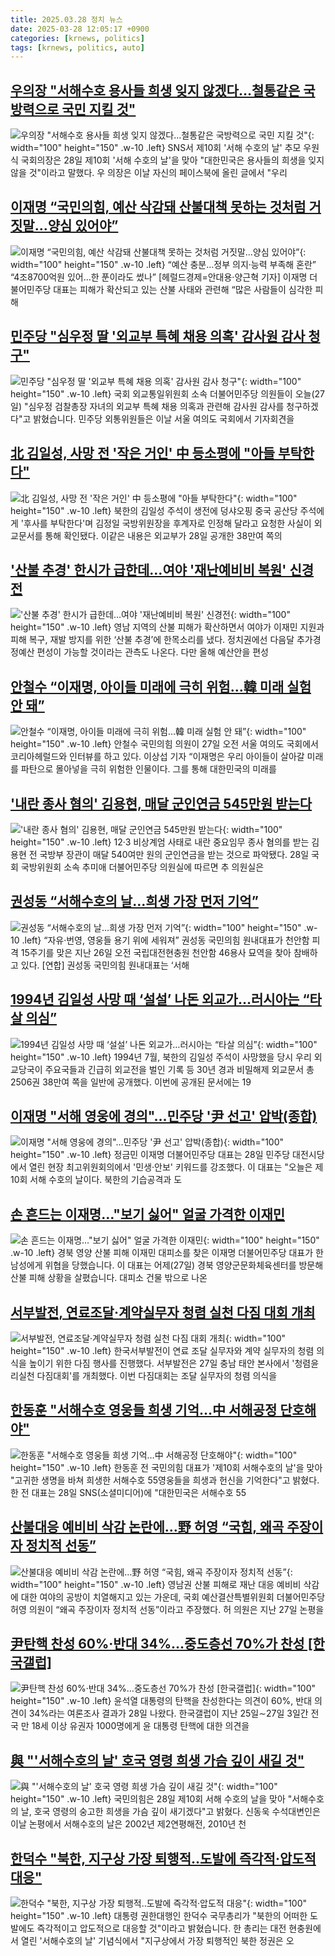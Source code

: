 ```yaml
---
title: 2025.03.28 정치 뉴스
date: 2025-03-28 12:05:17 +0900
categories: [krnews, politics]
tags: [krnews, politics, auto]
---
```

## [우의장 "서해수호 용사들 희생 잊지 않겠다…철통같은 국방력으로 국민 지킬 것"](https://n.news.naver.com/mnews/article/586/0000100137)

![우의장 "서해수호 용사들 희생 잊지 않겠다…철통같은 국방력으로 국민 지킬 것"](https://mimgnews.pstatic.net/image/origin/586/2025/03/28/100137.jpg?type=nf220_150){: width="100" height="150" .w-10 .left}
SNS서 제10회 '서해 수호의 날' 추모 우원식 국회의장은 28일 제10회 '서해 수호의 날'을 맞아 "대한민국은 용사들의 희생을 잊지 않을 것"이라고 말했다. 우 의장은 이날 자신의 페이스북에 올린 글에서 "우리

## [이재명 “국민의힘, 예산 삭감돼 산불대책 못하는 것처럼 거짓말…양심 있어야”](https://n.news.naver.com/mnews/article/016/0002449056)

![이재명 “국민의힘, 예산 삭감돼 산불대책 못하는 것처럼 거짓말…양심 있어야”](https://mimgnews.pstatic.net/image/origin/016/2025/03/28/2449056.jpg?type=nf220_150){: width="100" height="150" .w-10 .left}
“예산 충분…정부 의지·능력 부족해 혼란” “4조8700억원 있어…한 푼이라도 썼나” [헤럴드경제=안대용·양근혁 기자] 이재명 더불어민주당 대표는 피해가 확산되고 있는 산불 사태와 관련해 “많은 사람들이 심각한 피해

## [민주당 "심우정 딸 '외교부 특혜 채용 의혹' 감사원 감사 청구"](https://n.news.naver.com/mnews/article/437/0000434932)

![민주당 "심우정 딸 '외교부 특혜 채용 의혹' 감사원 감사 청구"](https://mimgnews.pstatic.net/image/origin/437/2025/03/27/434932.jpg?type=nf220_150){: width="100" height="150" .w-10 .left}
국회 외교통일위원회 소속 더불어민주당 의원들이 오늘(27일) "심우정 검찰총장 자녀의 외교부 특혜 채용 의혹과 관련해 감사원 감사를 청구하겠다"고 밝혔습니다. 민주당 외통위원들은 이날 서울 여의도 국회에서 기자회견을

## [北 김일성, 사망 전 '작은 거인' 中 등소평에 "아들 부탁한다"](https://n.news.naver.com/mnews/article/421/0008158674)

![北 김일성, 사망 전 '작은 거인' 中 등소평에 "아들 부탁한다"](https://mimgnews.pstatic.net/image/origin/421/2025/03/28/8158674.jpg?type=nf220_150){: width="100" height="150" .w-10 .left}
북한의 김일성 주석이 생전에 덩샤오핑 중국 공산당 주석에게 '후사를 부탁한다'며 김정일 국방위원장을 후계자로 인정해 달라고 요청한 사실이 외교문서를 통해 확인됐다. 이같은 내용은 외교부가 28일 공개한 38만여 쪽의

## ['산불 추경' 한시가 급한데…여야 '재난예비비 복원' 신경전](https://n.news.naver.com/mnews/article/015/0005111739)

!['산불 추경' 한시가 급한데…여야 '재난예비비 복원' 신경전](https://mimgnews.pstatic.net/image/origin/015/2025/03/27/5111739.jpg?type=nf220_150){: width="100" height="150" .w-10 .left}
영남 지역의 산불 피해가 확산하면서 여야가 이재민 지원과 피해 복구, 재발 방지를 위한 ‘산불 추경’에 한목소리를 냈다. 정치권에선 다음달 추가경정예산 편성이 가능할 것이라는 관측도 나온다. 다만 올해 예산안을 편성

## [안철수 “이재명, 아이들 미래에 극히 위험…韓 미래 실험 안 돼”](https://n.news.naver.com/mnews/article/016/0002449137)

![안철수 “이재명, 아이들 미래에 극히 위험…韓 미래 실험 안 돼”](https://mimgnews.pstatic.net/image/origin/016/2025/03/28/2449137.jpg?type=nf220_150){: width="100" height="150" .w-10 .left}
안철수 국민의힘 의원이 27일 오전 서울 여의도 국회에서 코리아헤럴드와 인터뷰를 하고 있다. 이상섭 기자 “이재명은 우리 아이들이 살아갈 미래를 파탄으로 몰아넣을 극히 위험한 인물이다. 그를 통해 대한민국의 미래를

## ['내란 종사 혐의' 김용현, 매달 군인연금 545만원 받는다](https://n.news.naver.com/mnews/article/421/0008158614)

!['내란 종사 혐의' 김용현, 매달 군인연금 545만원 받는다](https://mimgnews.pstatic.net/image/origin/421/2025/03/28/8158614.jpg?type=nf220_150){: width="100" height="150" .w-10 .left}
12·3 비상계엄 사태로 내란 중요임무 종사 혐의를 받는 김용현 전 국방부 장관이 매달 540여만 원의 군인연금을 받는 것으로 파악됐다. 28일 국회 국방위원회 소속 추미애 더불어민주당 의원실에 따르면 추 의원실은

## [권성동 “서해수호의 날…희생 가장 먼저 기억”](https://n.news.naver.com/mnews/article/016/0002448978)

![권성동 “서해수호의 날…희생 가장 먼저 기억”](https://mimgnews.pstatic.net/image/origin/016/2025/03/28/2448978.jpg?type=nf220_150){: width="100" height="150" .w-10 .left}
“자유·번영, 영웅들 용기 위에 세워져” 권성동 국민의힘 원내대표가 천안함 피격 15주기를 맞은 지난 26일 오전 국립대전현충원 천안함 46용사 묘역을 찾아 참배하고 있다. [연합] 권성동 국민의힘 원내대표는 ‘서해

## [1994년 김일성 사망 때 ‘설설’ 나돈 외교가…러시아는 “타살 의심”](https://n.news.naver.com/mnews/article/028/0002737993)

![1994년 김일성 사망 때 ‘설설’ 나돈 외교가…러시아는 “타살 의심”](https://mimgnews.pstatic.net/image/origin/028/2025/03/28/2737993.jpg?type=nf220_150){: width="100" height="150" .w-10 .left}
1994년 7월, 북한의 김일성 주석이 사망했을 당시 우리 외교당국이 주요국들과 긴급히 외교전을 벌인 기록 등 30년 경과 비밀해제 외교문서 총 2506권 38만여 쪽을 일반에 공개했다. 이번에 공개된 문서에는 19

## [이재명 "서해 영웅에 경의"…민주당 '尹 선고' 압박(종합)](https://n.news.naver.com/mnews/article/003/0013148602)

![이재명 "서해 영웅에 경의"…민주당 '尹 선고' 압박(종합)](https://mimgnews.pstatic.net/image/origin/003/2025/03/28/13148602.jpg?type=nf220_150){: width="100" height="150" .w-10 .left}
정금민 이재명 더불어민주당 대표는 28일 민주당 대전시당에서 열린 현장 최고위원회의에서 '민생·안보' 키워드를 강조했다. 이 대표는 "오늘은 제10회 서해 수호의 날이다. 북한의 기습공격과 도

## [손 흔드는 이재명…"보기 싫어" 얼굴 가격한 이재민](https://n.news.naver.com/mnews/article/057/0001878762)

![손 흔드는 이재명…"보기 싫어" 얼굴 가격한 이재민](https://mimgnews.pstatic.net/image/origin/057/2025/03/28/1878762.jpg?type=nf220_150){: width="100" height="150" .w-10 .left}
경북 영양 산불 피해 이재민 대피소를 찾은 이재명 더불어민주당 대표가 한 남성에게 위협을 당했습니다. 이 대표는 어제(27일) 경북 영양군문화체육센터를 방문해 산불 피해 상황을 살폈습니다. 대피소 건물 밖으로 나온

## [서부발전, 연료조달·계약실무자 청렴 실천 다짐 대회 개최](https://n.news.naver.com/mnews/article/119/0002938128)

![서부발전, 연료조달·계약실무자 청렴 실천 다짐 대회 개최](https://mimgnews.pstatic.net/image/origin/119/2025/03/27/2938128.jpg?type=nf220_150){: width="100" height="150" .w-10 .left}
한국서부발전이 연료 조달 실무자와 계약 실무자의 청렴 의식을 높이기 위한 다짐 행사를 진행했다. 서부발전은 27일 충남 태안 본사에서 '청렴윤리실천 다짐대회'를 개최했다. 이번 다짐대회는 조달 실무자의 청렴 의식을

## [한동훈 "서해수호 영웅들 희생 기억…中 서해공정 단호해야"](https://n.news.naver.com/mnews/article/008/0005172430)

![한동훈 "서해수호 영웅들 희생 기억…中 서해공정 단호해야"](https://mimgnews.pstatic.net/image/origin/008/2025/03/28/5172430.jpg?type=nf220_150){: width="100" height="150" .w-10 .left}
한동훈 전 국민의힘 대표가 '제10회 서해수호의 날'을 맞아 "고귀한 생명을 바쳐 희생한 서해수호 55영웅들을 희생과 헌신을 기억한다"고 밝혔다. 한 전 대표는 28일 SNS(소셜미디어)에 "대한민국은 서해수호 55

## [산불대응 예비비 삭감 논란에…野 허영 “국힘, 왜곡 주장이자 정치적 선동”](https://n.news.naver.com/mnews/article/009/0005466609)

![산불대응 예비비 삭감 논란에…野 허영 “국힘, 왜곡 주장이자 정치적 선동”](https://mimgnews.pstatic.net/image/origin/009/2025/03/28/5466609.jpg?type=nf220_150){: width="100" height="150" .w-10 .left}
영남권 산불 피해로 재난 대응 예비비 삭감에 대한 여야의 공방이 치열해지고 있는 가운데, 국회 예산결산특별위원회 더불어민주당 허영 의원이 “왜곡 주장이자 정치적 선동”이라고 주장했다. 허 의원은 지난 27일 논평을

## [尹탄핵 찬성 60%·반대 34%…중도층선 70%가 찬성 [한국갤럽]](https://n.news.naver.com/mnews/article/020/0003624436)

![尹탄핵 찬성 60%·반대 34%…중도층선 70%가 찬성 [한국갤럽]](https://mimgnews.pstatic.net/image/origin/020/2025/03/28/3624436.jpg?type=nf220_150){: width="100" height="150" .w-10 .left}
윤석열 대통령의 탄핵을 찬성한다는 의견이 60%, 반대 의견이 34%라는 여론조사 결과가 28일 나왔다. 한국갤럽이 지난 25일∼27일 3일간 전국 만 18세 이상 유권자 1000명에게 윤 대통령 탄핵에 대한 의견을

## [與 "'서해수호의 날' 호국 영령 희생 가슴 깊이 새길 것"](https://n.news.naver.com/mnews/article/003/0013148299)

![與 "'서해수호의 날' 호국 영령 희생 가슴 깊이 새길 것"](https://mimgnews.pstatic.net/image/origin/003/2025/03/28/13148299.jpg?type=nf220_150){: width="100" height="150" .w-10 .left}
국민의힘은 28일 제10회 서해 수호의 날을 맞아 "서해수호의 날, 호국 영령의 숭고한 희생을 가슴 깊이 새기겠다"고 밝혔다. 신동욱 수석대변인은 이날 논평에서 서해수호의 날은 2002년 제2연평해전, 2010년 천

## [한덕수 "북한, 지구상 가장 퇴행적‥도발에 즉각적·압도적 대응"](https://n.news.naver.com/mnews/article/214/0001414500)

![한덕수 "북한, 지구상 가장 퇴행적‥도발에 즉각적·압도적 대응"](https://mimgnews.pstatic.net/image/origin/214/2025/03/28/1414500.jpg?type=nf220_150){: width="100" height="150" .w-10 .left}
대통령 권한대행인 한덕수 국무총리가 "북한의 어떠한 도발에도 즉각적이고 압도적으로 대응할 것"이라고 밝혔습니다. 한 총리는 대전 현충원에서 열린 '서해수호의 날' 기념식에서 "지구상에서 가장 퇴행적인 북한 정권은 오

